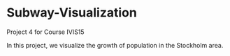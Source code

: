 # Subway-Visualization
Project 4 for Course IVIS15

In this project, we visualize the growth of population in the Stockholm area.
